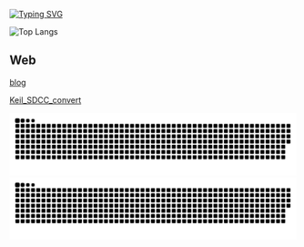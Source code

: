 [![Typing SVG](https://readme-typing-svg.herokuapp.com?font=Fira+Code&weight=500&pause=1000&color=66CCFF&width=435&lines=Hi%2C+this+is+413!+%F0%9F%98%8A%F0%9F%98%8A%F0%9F%98%8A%F0%9F%98%8A%F0%9F%98%8A%F0%9F%98%8A+)](https://git.io/typing-svg)


![Top Langs](https://github-readme-stats.vercel.app/api/top-langs/?username=syx-413&layout=compact)

<!-- 
[![Top Langs](https://github-readme-stats.vercel.app/api/top-langs/?username=syx-413&layout=compact)](https://github.com/syx-413/github-readme-stats)
## fortran
<a href="https://hosted.weblate.org/engage/fortran-lang/">
<img src="https://hosted.weblate.org/widgets/fortran-lang/-/horizontal-auto.svg" alt="翻译状态" />
</a> -->

<!---
syx-413/syx-413 is a ✨ special ✨ repository because its `README.md` (this file) appears on your GitHub profile.
You can click the Preview link to take a look at your changes.
--->
## Web 
[blog](https://blog.shao413.cn/)

[Keil_SDCC_convert](https://blog.shao413.cn/Keil-C51-C-to-SDCC-C-Converter/)

![GitHub Snake Light](https://raw.githubusercontent.com/zxbing0066/zxbing0066/output/github-contribution-grid-snake.svg#gh-light-mode-only) ![GitHub Snake Dark](https://raw.githubusercontent.com/zxbing0066/zxbing0066/output/github-contribution-grid-snake-dark.svg#gh-dark-mode-only)


